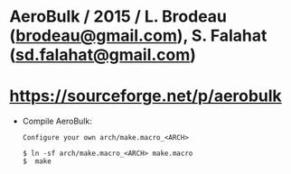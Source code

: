 # AeroBulk / 2015 / L. Brodeau (brodeau@gmail.com), S. Falahat (sd.falahat@gmail.com)
# https://sourceforge.net/p/aerobulk


 * Compile AeroBulk:

       Configure your own arch/make.macro_<ARCH>

       $ ln -sf arch/make.macro_<ARCH> make.macro
       $  make
